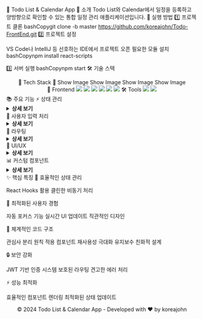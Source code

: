 📅 Todo List & Calendar App
💫 소개
Todo List와 Calendar에서 일정을 등록하고 양방향으로 확인할 수 있는 통합 일정 관리 애플리케이션입니다.
🚀 실행 방법
1️⃣ 프로젝트 클론
bashCopygit clone -b master https://github.com/koreajohn/Todo-FrontEnd.git
2️⃣ 프로젝트 설정

VS Code나 IntelliJ 등 선호하는 IDE에서 프로젝트 오픈
필요한 모듈 설치
bashCopynpm install react-scripts


3️⃣ 서버 실행
bashCopynpm start
🛠️ 기술 스택
<div align="center">
🌟 Tech Stack 🌟
Show Image
Show Image
Show Image
Show Image
<br/>
🎨 Frontend
<img src="https://img.shields.io/badge/React-61DAFB?style=flat-square&logo=react&logoColor=black"/>
<img src="https://img.shields.io/badge/JavaScript-F7DF1E?style=flat-square&logo=javascript&logoColor=black"/>
<img src="https://img.shields.io/badge/Tailwind CSS-38B2AC?style=flat-square&logo=tailwind-css&logoColor=white"/>
<img src="https://img.shields.io/badge/React Router-CA4245?style=flat-square&logo=react-router&logoColor=white"/>
<img src="https://img.shields.io/badge/Axios-5A29E4?style=flat-square&logo=axios&logoColor=white"/>
<img src="https://img.shields.io/badge/Lucide React-808080?style=flat-square&logo=lucide&logoColor=white"/>
🛠️ Tools
<img src="https://img.shields.io/badge/Git-F05032?style=flat-square&logo=git&logoColor=white"/>
<img src="https://img.shields.io/badge/VS%20Code-007ACC?style=flat-square&logo=visual-studio-code&logoColor=white"/>
</div>
📚 주요 기능
⚡ 상태 관리
<details>
<summary><b>상세 보기</b></summary>
useState

Todo 목록, 캘린더 이벤트, 입력값 관리
실시간 데이터 상태 업데이트

useEffect

데이터 로딩 및 JWT 토큰 검증
API 통신 처리

</details>
🎯 사용자 입력 처리
<details>
<summary><b>상세 보기</b></summary>
useRef

입력 필드 포커스 최적화
DOM 요소 직접 접근 관리

</details>
🔄 라우팅
<details>
<summary><b>상세 보기</b></summary>
useNavigate

페이지 간 이동 처리
인증 실패 시 리다이렉션

</details>
💅 UI/UX
<details>
<summary><b>상세 보기</b></summary>
Lucide React

모던한 아이콘 시스템
직관적인 사용자 인터페이스

</details>
📊 커스텀 컴포넌트
<details>
<summary><b>상세 보기</b></summary>
TodoProgress

진행 상황 시각화
재사용 가능한 모듈식 설계

</details>
✨ 핵심 특징
📌 효율적인 상태 관리

React Hooks 활용
클린한 비동기 처리

🎨 최적화된 사용자 경험

자동 포커스 기능
실시간 UI 업데이트
직관적인 디자인

📝 체계적인 코드 구조

관심사 분리 원칙 적용
컴포넌트 재사용성 극대화
유지보수 친화적 설계

🔒 보안 강화

JWT 기반 인증 시스템
보호된 라우팅
견고한 에러 처리

⚡ 성능 최적화

효율적인 컴포넌트 렌더링
최적화된 상태 업데이트


<div align="center">
© 2024 Todo List & Calendar App - Developed with ❤️ by koreajohn
</div>
